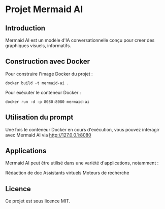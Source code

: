# Projet Mermaid AI

## Introduction

Mermaid AI est un modèle d'IA conversationnelle conçu pour creer des graphiques visuels, informatifs.

## Construction avec Docker

Pour construire l'image Docker du projet :
```
docker build -t mermaid-ai .
```

Pour exécuter le conteneur Docker :
```
docker run -d -p 8080:8080 mermaid-ai
```

## Utilisation du prompt

Une fois le conteneur Docker en cours d'exécution, vous pouvez interagir avec Mermaid AI via http://127.0.0.1:8080 

## Applications

Mermaid AI peut être utilisé dans une variété d'applications, notamment :

Rédaction de doc
Assistants virtuels
Moteurs de recherche

## Licence

Ce projet est sous licence MIT.

